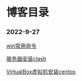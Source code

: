 # 博客目录

### 2022-9-27

[win常用命令](./docs/other/2022/0927001.md)

[服务器安装clash](./docs/other/2022/0927002.md)

[VirtualBox虚拟机安装centos](./docs/other/2022/0927003.md)